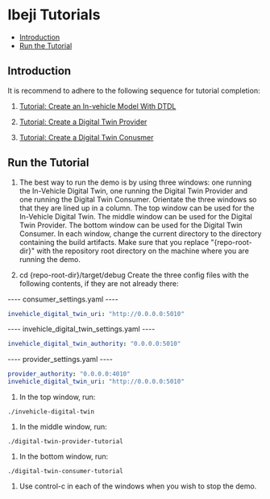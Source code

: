 # Ibeji Tutorials

- [Introduction](#introduction)
- [Run the Tutorial](#run-the-tutorial)

## Introduction

It is recommend to adhere to the following sequence for tutorial completion:

1. [Tutorial: Create an In-vehicle Model With DTDL](./in_vehicle_model/README.md)

1. [Tutorial: Create a Digital Twin Provider](./provider/README.md)

1. [Tutorial: Create a Digital Twin Conusmer](./consumer//README.md)

## Run the Tutorial

1. The best way to run the demo is by using three windows: one running the In-Vehicle Digital Twin, one running the Digital Twin Provider and one running the Digital Twin Consumer. Orientate the three windows so that they are lined up in a column. The top window can be used for the In-Vehicle Digital Twin. The middle window can be used for the Digital Twin Provider. The bottom window can be used for the Digital Twin Consumer.
In each window, change the current directory to the directory containing the build artifacts. Make sure that you replace "{repo-root-dir}" with the repository root directory on the machine where you are running the demo.

1. cd {repo-root-dir}/target/debug
Create the three config files with the following contents, if they are not already there:

---- consumer_settings.yaml ----

```yaml
invehicle_digital_twin_uri: "http://0.0.0.0:5010"
```

---- invehicle_digital_twin_settings.yaml ----

```yaml
invehicle_digital_twin_authority: "0.0.0.0:5010"
```

---- provider_settings.yaml ----

```yaml
provider_authority: "0.0.0.0:4010"
invehicle_digital_twin_uri: "http://0.0.0.0:5010"
```

1. In the top window, run:

`./invehicle-digital-twin`

1. In the middle window, run:

`./digital-twin-provider-tutorial`

1. In the bottom window, run:

`./digital-twin-consumer-tutorial`

1. Use control-c in each of the windows when you wish to stop the demo.
